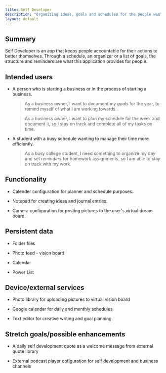 ```yaml
---
title: Self Developer
description: "Organizing ideas, goals and schedules for the people wanting to better themselves."
layout: default 
---
```


## Summary

Self Developer is an app that keeps people accountable for their actions to better themselves. Through a schedule, an organizer or a list of goals, the structure and reminders are what this application provides for people.

## Intended users

* A person who is starting a business or in the process of starting a business.

    > As a business owner, I want to document my _goals_ for the year, to remind myself of what I am working towards.
	
	> As a business owner, I want to _plan_ my schedule for the week and document it, so I stay on track and complete all of my tasks on time.

* A student with a busy schedule wanting to manage their time more efficiently.

    > As a busy college student, I need something to organize my day and set _reminders_ for homework assignments, so I am able to stay on track with my work. 

## Functionality

* Calender configuration for planner and schedule purposes. 

* Notepad for creating ideas and journal entries. 

* Camera configuration for posting pictures to the user's virtual dream board.

## Persistent data

* Folder files

* Photo feed - vision board

* Calendar

* Power List

## Device/external services

* Photo library for uploading pictures to virtual vision board

* Google calendar for daily and monthly schedules

* Text editor for creative writing and goal planning

## Stretch goals/possible enhancements 

* A daily self development quote as a welcome message from external quote library

* External podcast player cofiguration for self development and business channels
